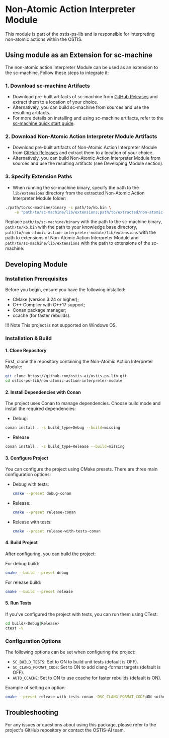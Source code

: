 # Non-Atomic Action Interpreter Module

This module is part of the ostis-ps-lib and is responsible for interpreting non-atomic actions within the OSTIS.

## Using module as an Extension for sc-machine

The non-atomic action interpreter Module can be used as an extension to the sc-machine. Follow these steps to integrate it:

### 1. Download sc-machine Artifacts

   - Download pre-built artifacts of sc-machine from [GitHub Releases](https://github.com/ostis-ai/sc-machine/releases) and extract them to a location of your choice.
   - Alternatively, you can build sc-machine from sources and use the resulting artifacts.
   - For more details on installing and using sc-machine artifacts, refer to the [sc-machine quick start guide](https://ostis-ai.github.io/sc-machine/quick_start/).
  
### 2. Download Non-Atomic Action Interpreter Module Artifacts

   - Download pre-built artifacts of Non-Atomic Action Interpreter Module from [GitHub Releases](https://github.com/ostis-ai/ostis-ps-lib/releases) and extract them to a location of your choice.
   - Alternatively, you can build Non-Atomic Action Interpreter Module from sources and use the resulting artifacts (see Developing Module section).

### 3. Specify Extension Paths

   - When running the sc-machine binary, specify the path to the `lib/extensions` directory from the extracted Non-Atomic Action Interpreter Module folder:

   ```sh
   ./path/to/sc-machine/binary -s path/to/kb.bin \
       -e "path/to/sc-machine/lib/extensions;path/to/extracted/non-atomic-action-interpreter-module/lib/extensions"
   ```

   Replace `path/to/sc-machine/binary` with the path to the sc-machine binary, `path/to/kb.bin` with the path to your knowledge base directory, `path/to/non-atomic-action-interpreter-module/lib/extensions` with the path to extensions of Non-Atomic Action Interpreter Module and `path/to/sc-machine/lib/extensions` with the path to extensions of the sc-machine.

## Developing Module

### Installation Prerequisites

Before you begin, ensure you have the following installed:

- CMake (version 3.24 or higher);
- C++ Compiler with C++17 support;
- Conan package manager;
- ccache (for faster rebuilds).

!!! Note
    This project is not supported on Windows OS.

### Installation & Build

#### 1. Clone Repository

First, clone the repository containing the Non-Atomic Action Interpreter Module:

```bash
git clone https://github.com/ostis-ai/ostis-ps-lib.git
cd ostis-ps-lib/non-atomic-action-interpreter-module
```

#### 2. Install Dependencies with Conan

The project uses Conan to manage dependencies. Choose build mode and install the required dependencies:

- Debug:

```bash
conan install . -s build_type=Debug --build=missing
```

- Release

```bash
conan install . -s build_type=Release --build=missing
```

#### 3. Configure Project

You can configure the project using CMake presets. There are three main configuration options:

- Debug with tests:
  
  ```sh
  cmake --preset debug-conan
  ```

- Release:
  
  ```sh
  cmake --preset release-conan
  ```

- Release with tests:
  
  ```sh
  cmake --preset release-with-tests-conan
  ```

#### 4. Build Project

After configuring, you can build the project:

For debug build:

```sh
cmake --build --preset debug
```

For release build:

```sh
cmake --build --preset release
```

#### 5. Run Tests

If you've configured the project with tests, you can run them using CTest:

```sh
cd build/<Debug|Release>
ctest -V
```

### Configuration Options

The following options can be set when configuring the project:

- `SC_BUILD_TESTS`: Set to ON to build unit tests (default is OFF).
- `SC_CLANG_FORMAT_CODE`: Set to ON to add clang-format targets (default is OFF).
- `AUTO_CCACHE`: Set to ON to use ccache for faster rebuilds (default is ON).

Example of setting an option:

```sh
cmake --preset release-with-tests-conan -DSC_CLANG_FORMAT_CODE=ON <other_options>
```

## Troubleshooting

For any issues or questions about using this package, please refer to the project's GitHub repository or contact the OSTIS-AI team.
